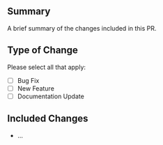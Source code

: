 ## Summary

A brief summary of the changes included in this PR.

## Type of Change

Please select all that apply:

- [ ] Bug Fix
- [ ] New Feature
- [ ] Documentation Update

## Included Changes

- ...
